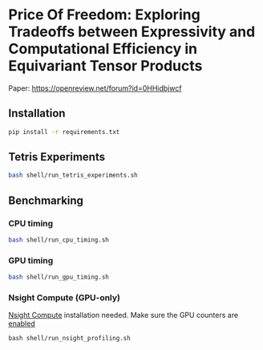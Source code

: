 # Price Of Freedom: Exploring Tradeoffs between Expressivity and Computational Efficiency in Equivariant Tensor Products

Paper: https://openreview.net/forum?id=0HHidbjwcf

## Installation

```bash
pip install -r requirements.txt
```
## Tetris Experiments

```bash
bash shell/run_tetris_experiments.sh
```
## Benchmarking

### CPU timing

```bash
bash shell/run_cpu_timing.sh
```

### GPU timing

```bash
bash shell/run_gpu_timing.sh
```

### Nsight Compute (GPU-only)

[Nsight Compute](https://developer.nvidia.com/nsight-compute) installation needed. Make sure the GPU counters are [enabled](https://developer.nvidia.com/ERR_NVGPUCTRPERM)

```
bash shell/run_nsight_profiling.sh
```

